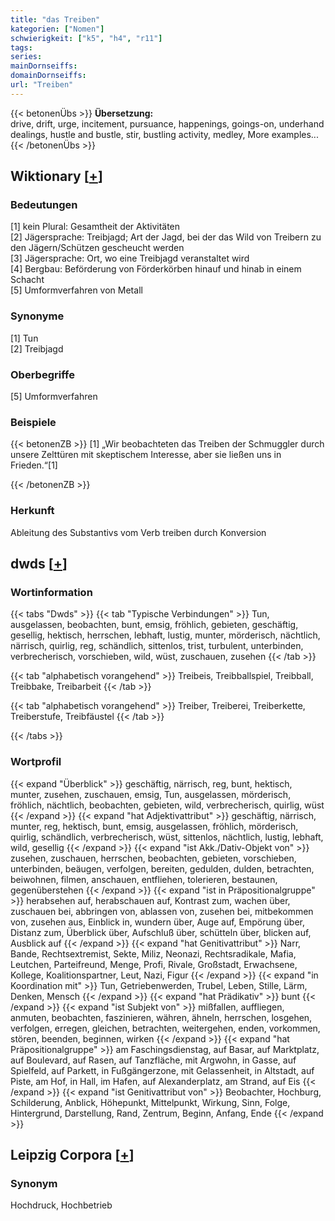 ```yaml
---
title: "das Treiben"
kategorien: ["Nomen"]
schwierigkeit: ["k5", "h4", "r11"]
tags:
series:
mainDornseiffs:
domainDornseiffs:
url: "Treiben"
---
```


{{< betonenÜbs >}}
**Übersetzung:**  
drive, drift, urge, incitement, pursuance, happenings, goings-on, underhand dealings, hustle and bustle, stir, bustling activity, medley, More examples...  
{{< /betonenÜbs >}}

## Wiktionary [[+](https://de.wiktionary.org/wiki/Treiben)]

### Bedeutungen
[1] kein Plural: Gesamtheit der Aktivitäten  
[2] Jägersprache: Treibjagd; Art der Jagd, bei der das Wild von Treibern zu den Jägern/Schützen gescheucht werden  
[3] Jägersprache: Ort, wo eine Treibjagd veranstaltet wird  
[4] Bergbau: Beförderung von Förderkörben hinauf und hinab in einem Schacht  
[5] Umformverfahren von Metall  

### Synonyme
[1] Tun  
[2] Treibjagd  

### Oberbegriffe
[5] Umformverfahren  

### Beispiele
{{< betonenZB >}}
[1] „Wir beobachteten das Treiben der Schmuggler durch unsere Zelttüren mit skeptischem Interesse, aber sie ließen uns in Frieden.“[1]  

{{< /betonenZB >}}
### Herkunft
Ableitung des Substantivs vom Verb treiben durch Konversion  



## dwds [[+](https://www.dwds.de/wb/Treiben)]

### Wortinformation
{{< tabs "Dwds" >}}
{{< tab "Typische Verbindungen" >}}
Tun, ausgelassen, beobachten, bunt, emsig, fröhlich, gebieten, geschäftig, gesellig, hektisch, herrschen, lebhaft, lustig, munter, mörderisch, nächtlich, närrisch, quirlig, reg, schändlich, sittenlos, trist, turbulent, unterbinden, verbrecherisch, vorschieben, wild, wüst, zuschauen, zusehen
{{< /tab >}}

{{< tab "alphabetisch vorangehend" >}}
Treibeis, Treibballspiel, Treibball, Treibbake, Treibarbeit
{{< /tab >}}

{{< tab "alphabetisch vorangehend" >}}
Treiber, Treiberei, Treiberkette, Treiberstufe, Treibfäustel
{{< /tab >}}

{{< /tabs >}}

### Wortprofil
{{< expand "Überblick" >}} geschäftig, närrisch, reg, bunt, hektisch, munter, zusehen, zuschauen, emsig, Tun, ausgelassen, mörderisch, fröhlich, nächtlich, beobachten, gebieten, wild, verbrecherisch, quirlig, wüst {{< /expand >}}
{{< expand "hat Adjektivattribut" >}} geschäftig, närrisch, munter, reg, hektisch, bunt, emsig, ausgelassen, fröhlich, mörderisch, quirlig, schändlich, verbrecherisch, wüst, sittenlos, nächtlich, lustig, lebhaft, wild, gesellig {{< /expand >}}
{{< expand "ist Akk./Dativ-Objekt von" >}} zusehen, zuschauen, herrschen, beobachten, gebieten, vorschieben, unterbinden, beäugen, verfolgen, bereiten, gedulden, dulden, betrachten, beiwohnen, filmen, anschauen, entfliehen, tolerieren, bestaunen, gegenüberstehen {{< /expand >}}
{{< expand "ist in Präpositionalgruppe" >}} herabsehen auf, herabschauen auf, Kontrast zum, wachen über, zuschauen bei, abbringen von, ablassen von, zusehen bei, mitbekommen von, zusehen aus, Einblick in, wundern über, Auge auf, Empörung über, Distanz zum, Überblick über, Aufschluß über, schütteln über, blicken auf, Ausblick auf {{< /expand >}}
{{< expand "hat Genitivattribut" >}} Narr, Bande, Rechtsextremist, Sekte, Miliz, Neonazi, Rechtsradikale, Mafia, Leutchen, Parteifreund, Menge, Profi, Rivale, Großstadt, Erwachsene, Kollege, Koalitionspartner, Leut, Nazi, Figur {{< /expand >}}
{{< expand "in Koordination mit" >}} Tun, Getriebenwerden, Trubel, Leben, Stille, Lärm, Denken, Mensch {{< /expand >}}
{{< expand "hat Prädikativ" >}} bunt {{< /expand >}}
{{< expand "ist Subjekt von" >}} mißfallen, auffliegen, anmuten, beobachten, faszinieren, währen, ähneln, herrschen, losgehen, verfolgen, erregen, gleichen, betrachten, weitergehen, enden, vorkommen, stören, beenden, beginnen, wirken {{< /expand >}}
{{< expand "hat Präpositionalgruppe" >}} am Faschingsdienstag, auf Basar, auf Marktplatz, auf Boulevard, auf Rasen, auf Tanzfläche, mit Argwohn, in Gasse, auf Spielfeld, auf Parkett, in Fußgängerzone, mit Gelassenheit, in Altstadt, auf Piste, am Hof, in Hall, im Hafen, auf Alexanderplatz, am Strand, auf Eis {{< /expand >}}
{{< expand "ist Genitivattribut von" >}} Beobachter, Hochburg, Schilderung, Anblick, Höhepunkt, Mittelpunkt, Wirkung, Sinn, Folge, Hintergrund, Darstellung, Rand, Zentrum, Beginn, Anfang, Ende {{< /expand >}}

## Leipzig Corpora [[+](https://corpora.uni-leipzig.de/en/res?word=Treiben&corpusId=deu_newscrawl-public_2018)]


### Synonym
Hochdruck, Hochbetrieb

